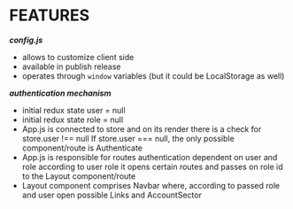 # FEATURES
***config.js***
- allows to customize client side
- available in publish release
- operates through `window` variables (but it could be LocalStorage as well)

***authentication mechanism***
- initial redux state user = null
- initial redux state role = null
- App.js is connected to store and on its render there is a check for store.user !== null
  If store.user === null, the only possible component/route is Authenticate
- App.js is responsible for routes authentication dependent on user and role
  according to user role it opens certain routes and passes on role id to the Layout component/route
- Layout component comprises Navbar where, according to passed role and user open possible Links and AccountSector
    
